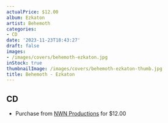 ```yaml
---
actualPrice: $12.00
album: Ezkaton
artist: Behemoth
categories:
- CD
date: '2023-11-23T18:43:27'
draft: false
images:
- /images/covers/behemoth-ezkaton.jpg
inStock: true
thumbnailImage: /images/covers/behemoth-ezkaton-thumb.jpg
title: Behemoth - Ezkaton
---
```


## CD
* Purchase from [NWN Productions](http://shop.nwnprod.com/index.php?route=product/product&path=93&product_id=19943&sort=pd.name&order=ASC) for $12.00
